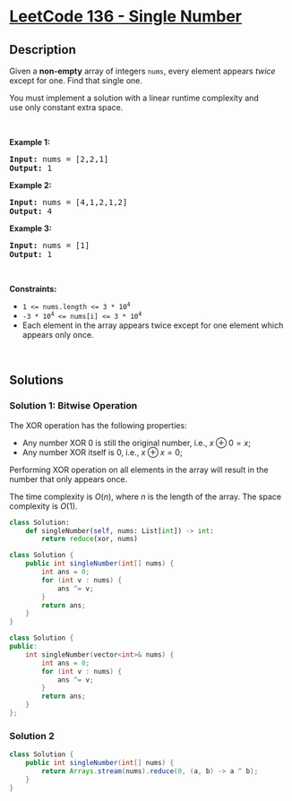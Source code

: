 # [LeetCode 136 - Single Number](https://leetcode.com/problems/single-number)


## Description

<p>Given a <strong>non-empty</strong>&nbsp;array of integers <code>nums</code>, every element appears <em>twice</em> except for one. Find that single one.</p>

<p>You must&nbsp;implement a solution with a linear runtime complexity and use&nbsp;only constant&nbsp;extra space.</p>

<p>&nbsp;</p>
<p><strong class="example">Example 1:</strong></p>
<pre><strong>Input:</strong> nums = [2,2,1]
<strong>Output:</strong> 1
</pre><p><strong class="example">Example 2:</strong></p>
<pre><strong>Input:</strong> nums = [4,1,2,1,2]
<strong>Output:</strong> 4
</pre><p><strong class="example">Example 3:</strong></p>
<pre><strong>Input:</strong> nums = [1]
<strong>Output:</strong> 1
</pre>
<p>&nbsp;</p>
<p><strong>Constraints:</strong></p>

<ul>
	<li><code>1 &lt;= nums.length &lt;= 3 * 10<sup>4</sup></code></li>
	<li><code>-3 * 10<sup>4</sup> &lt;= nums[i] &lt;= 3 * 10<sup>4</sup></code></li>
	<li>Each element in the array appears twice except for one element which appears only once.</li>
</ul>

<br/>

## Solutions

### Solution 1: Bitwise Operation

The XOR operation has the following properties:

-   Any number XOR 0 is still the original number, i.e., $x \oplus 0 = x$;
-   Any number XOR itself is 0, i.e., $x \oplus x = 0$;

Performing XOR operation on all elements in the array will result in the number that only appears once.

The time complexity is $O(n)$, where $n$ is the length of the array. The space complexity is $O(1)$.

<!-- tabs:start -->

```python
class Solution:
    def singleNumber(self, nums: List[int]) -> int:
        return reduce(xor, nums)
```

```java
class Solution {
    public int singleNumber(int[] nums) {
        int ans = 0;
        for (int v : nums) {
            ans ^= v;
        }
        return ans;
    }
}
```

```cpp
class Solution {
public:
    int singleNumber(vector<int>& nums) {
        int ans = 0;
        for (int v : nums) {
            ans ^= v;
        }
        return ans;
    }
};
```

<!-- tabs:end -->

### Solution 2

<!-- tabs:start -->

```java
class Solution {
    public int singleNumber(int[] nums) {
        return Arrays.stream(nums).reduce(0, (a, b) -> a ^ b);
    }
}
```

<!-- tabs:end -->

<!-- end -->

